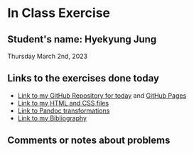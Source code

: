 # In Class Exercise
## Student's name: Hyekyung Jung
Thursday March 2nd, 2023 

## Links to the exercises done today

- [Link to my GitHub Repository for today]() and [GitHub Pages]()
- [Link to my HTML and CSS files]()
- [Link to Pandoc transformations]()
- [Link to my Bibliography]()

## Comments or notes about problems 
